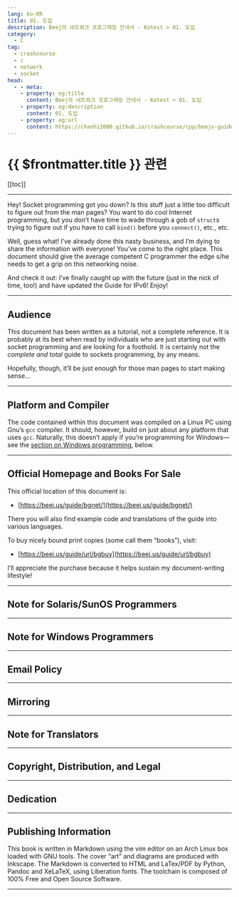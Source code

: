 ```yaml
---
lang: ko-KR
title: 01. 도입
description: Beej의 네트워크 프로그래밍 안내서 - Kotest > 01. 도입
category:
  - C
tag: 
  - crashcourse
  - c
  - network
  - socket
head:
  - - meta:
    - property: og:title
      content: Beej의 네트워크 프로그래밍 안내서 - Kotest > 01. 도입
    - property: og:description
      content: 01. 도입
    - property: og:url
      content: https://chanhi2000.github.io/crashcourse/cpp/beejs-guide-to-network-programming/01.html
---
```


# {{ $frontmatter.title }} 관련

[[toc]]

---

<SiteInfo
  name="1 Intro"
  desc="Beej's Guide to Network Programming"
  url="https://beej.us/guide/bgnet/html/split-wide/intro.html#intro"
  logo="https://beej.us/guide/favicon.gif"
  preview="https://beej.us/guide/bgnet/bgnetcover.png"/>

Hey! Socket programming got you down? Is this stuff just a little too difficult to figure out from the man pages? You want to do cool Internet programming, but you don’t have time to wade through a gob of `struct`s trying to figure out if you have to call `bind()` before you `connect()`, etc., etc.

Well, guess what! I’ve already done this nasty business, and I’m dying to share the information with everyone! You’ve come to the right place. This document should give the average competent C programmer the edge s/he needs to get a grip on this networking noise.

And check it out: I’ve finally caught up with the future (just in the nick of time, too!) and have updated the Guide for IPv6! Enjoy!

---

## Audience

This document has been written as a tutorial, not a complete reference. It is probably at its best when read by individuals who are just starting out with socket programming and are looking for a foothold. It is certainly not the *complete and total* guide to sockets programming, by any means.

Hopefully, though, it’ll be just enough for those man pages to start making sense…

---

## Platform and Compiler

The code contained within this document was compiled on a Linux PC using Gnu’s `gcc` compiler. It should, however, build on just about any platform that uses `gcc`. Naturally, this doesn’t apply if you’re programming for Windows—see the [section on Windows programming](#note-for-windows-programmers), below.

---

## Official Homepage and Books For Sale

This official location of this document is:

- [<FontIcon icon="fas fa-globe"/>https://beej.us/guide/bgnet/](https://beej.us/guide/bgnet/)

There you will also find example code and translations of the guide into various languages.

To buy nicely bound print copies (some call them “books”), visit:

- [<FontIcon icon="fas fa-globe"/>https://beej.us/guide/url/bgbuy](https://beej.us/guide/url/bgbuy)

I’ll appreciate the purchase because it helps sustain my document-writing lifestyle!

---

## Note for Solaris/SunOS Programmers

---

## Note for Windows Programmers

---

## Email Policy

---

## Mirroring

---

## Note for Translators

---

## Copyright, Distribution, and Legal

---

## Dedication

---

## Publishing Information

This book is written in Markdown using the vim editor on an Arch Linux box loaded with GNU tools. The cover “art” and diagrams are produced with Inkscape. The Markdown is converted to HTML and LaTex/PDF by Python, Pandoc and XeLaTeX, using Liberation fonts. The toolchain is composed of 100% Free and Open Source Software.

---

<TagLinks />